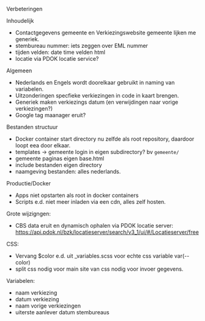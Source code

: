Verbeteringen

Inhoudelijk
- Contactgegevens gemeente en Verkiezingswebsite gemeente lijken me generiek.
- stembureau nummer: iets zeggen over EML nummer
- tijden velden: date time velden html 
- locatie via PDOK locatie service?

 
Algemeen
- Nederlands en Engels wordt doorelkaar gebruikt in naming van variabelen.
- Uitzonderingen specfieke verkiezingen in code in kaart brengen.
- Generiek maken verkiezings datum (en verwijdingen naar vorige verkiezingen?)
- Google tag maanager eruit?



Bestanden structuur
- Docker container start directory nu zelfde als root repository, daardoor loopt eea door elkaar.
- templates -> gemeente login in eigen subdirectory? bv `gemeente/`
- gemeente paginas eigen base.html
- include bestanden eigen directory
- naamgeving bestanden: alles nederlands.


Productie/Docker
- Apps niet opstarten als root in docker containers
- Scripts e.d. niet meer inladen via een cdn, alles zelf hosten.


Grote wijzigngen:
- CBS data eruit en dynamisch ophalen via PDOK locatie server: https://api.pdok.nl/bzk/locatieserver/search/v3_1/ui/#/Locatieserver/free


CSS:
- Vervang $color e.d. uit _variables.scss voor echte css variable var(--color)
- split css nodig voor main site van css nodig voor invoer gegevens.

Variabelen:
- naam verkiezing
- datum verkiezing
- naam vorige verkiezingen
- uiterste aanlever datum stembureaus
